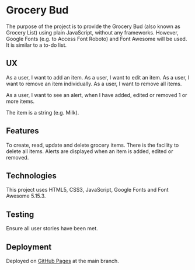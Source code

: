# Grocery Bud

The purpose of the project is to provide the Grocery Bud (also known as Grocery List) using plain JavaScript, without any frameworks.  However, Google Fonts (e.g. to Access Font Roboto) and Font Awesome will be used.  It is similar to a to-do list.

## UX

As a user, I want to add an item.
As a user, I want to edit an item.
As a user, I want to remove an item individually.
As a user, I want to remove all items.

As a user, I want to see an alert, when I have added, edited or removed 1 or more items.

The item is a string (e.g. Milk).

## Features

To create, read, update and delete grocery items.  There is the facility to delete all items.  Alerts are displayed when an item is added, edited or removed.

## Technologies

This project uses HTML5, CSS3, JavaScript, Google Fonts and Font Awesome 5.15.3.

## Testing

Ensure all user stories have been met.

## Deployment 

Deployed on [GitHub Pages](https://derektypist.github.io/grocery-bud) at the main branch.

